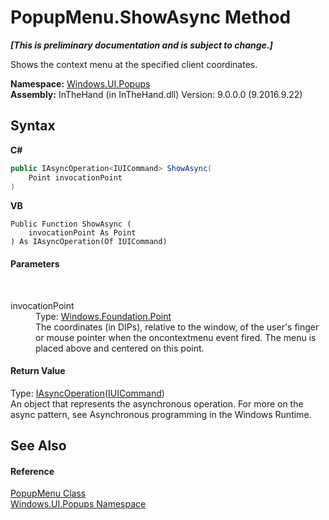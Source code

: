 # PopupMenu.ShowAsync Method 
 _**\[This is preliminary documentation and is subject to change.\]**_

Shows the context menu at the specified client coordinates.

**Namespace:**&nbsp;<a href="N_Windows_UI_Popups">Windows.UI.Popups</a><br />**Assembly:**&nbsp;InTheHand (in InTheHand.dll) Version: 9.0.0.0 (9.2016.9.22)

## Syntax

**C#**<br />
``` C#
public IAsyncOperation<IUICommand> ShowAsync(
	Point invocationPoint
)
```

**VB**<br />
``` VB
Public Function ShowAsync ( 
	invocationPoint As Point
) As IAsyncOperation(Of IUICommand)
```


#### Parameters
&nbsp;<dl><dt>invocationPoint</dt><dd>Type: <a href="T_Windows_Foundation_Point">Windows.Foundation.Point</a><br />The coordinates (in DIPs), relative to the window, of the user's finger or mouse pointer when the oncontextmenu event fired. The menu is placed above and centered on this point.</dd></dl>

#### Return Value
Type: <a href="T_Windows_Foundation_IAsyncOperation_1">IAsyncOperation</a>(<a href="T_Windows_UI_Popups_IUICommand">IUICommand</a>)<br />An object that represents the asynchronous operation. For more on the async pattern, see Asynchronous programming in the Windows Runtime.

## See Also


#### Reference
<a href="T_Windows_UI_Popups_PopupMenu">PopupMenu Class</a><br /><a href="N_Windows_UI_Popups">Windows.UI.Popups Namespace</a><br />